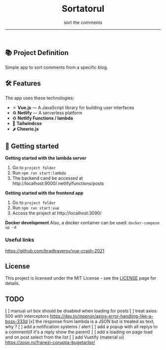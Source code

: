 <h1 align="center">
<br>
Sortatorul
</h1>

<p align="center">sort the comments</p>

<hr />
<br />

## 📚 Project Definition

Simple app to sort comments from a specific blog.


## 🛠️ Features

The app uses these technologies:

- ⚛️ **Vue.js** — A JavaScript library for building user interfaces
- ♻️ **Netlify** — A serverless platform
- ♻️ **Netlify Functions / lambda**
- 🎯 **Tailwindcss**
- 🌶️ **Cheerio.js**


## 🚀 Getting started

**Getting started with the lambda server**

1. Go to `project folder`
2. Run `npm run start:lambda`
3. The backend cand be accessed at http://localhost:9000/.netlify/functions/posts

**Getting started with the frontend app**

1. Go to `project folder` 
2. Run `npm run start:vue`
3. Access the project at http://localhost:3090/

**Docker development**
Also, a docker container can be used:
`docker-compose up -d` 

### Useful links
https://github.com/bradtraversy/vue-crash-2021

## License

This project is licensed under the MIT License - see the [LICENSE](https://opensource.org/licenses/MIT) page for details.

## TODO
[ ] manual url box should be disabled when loading for posts
[ ] treat axios 500 with interceptors https://dev.to/mperon/axios-error-handling-like-a-boss-333d
[x] the response from lambda is a JSON but is treated as text, why ?
[ ] add a notification systems / alert
[ ] add a popup with all replys to a comment(if it's a reply show the parent)
[ ] add a loading on page load and on post select from the list
[ ] add Vuetify (material ui)
https://zoso.ro/franezi-coruptia-bugetarilor/